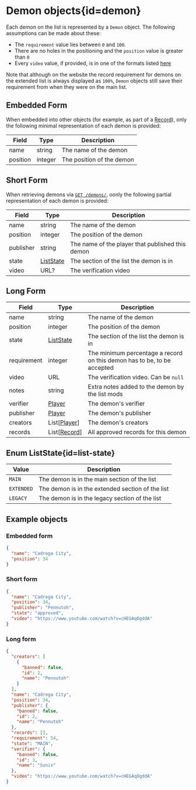 <div class='panel fade js-scroll-anim' data-anim='fade'>

# Demon objects{id=demon}

Each demon on the list is represented by a `Demon` object. The following assumptions can be made about these:

- The `requirement` value lies between `0` and `100`.
- There are no holes in the positioning and the `position` value is greater than `0`
- Every `video` value, if provided, is in one of the formats listed [here](/documentation/#video)

Note that although on the website the record requirement for demons on the extended list is always displayed as `100%`,
`Demon` objects still save their requirement from when they were on the main list.

## Embedded Form

When embedded into other objects (for example, as part of a [Record](/documentation/objects/#record)), only the following minimal representation of each demon is provided:

| Field    | Type    | Description               |
| -------- | ------- | ------------------------- |
| name     | string  | The name of the demon     |
| position | integer | The position of the demon |

## Short Form

When retrieving demons via [`GET /demons/`](/documentation/demons/#get-demons), oonly the following partial representation of each demon is provided:

| Field     | Type                     | Description                                      |
| --------- | ------------------------ | ------------------------------------------------ |
| name      | string                   | The name of the demon                            |
| position  | integer                  | The position of the demon                        |
| publisher | string                   | The name of the player that published this demon |
| state     | [ListState](#list-state) | The section of the list the demon is in          |
| video     | URL?                     | The verification video                           |

## Long Form

| Field       | Type                     | Description                                                             |
| ----------- | ------------------------ | ----------------------------------------------------------------------- |
| name        | string                   | The name of the demon                                                   |
| position    | integer                  | The position of the demon                                               |
| state       | [ListState](#list-state) | The section of the list the demon is in                                 |
| requirement | integer                  | The minimum percentage a record on this demon has to be, to be accepted |
| video       | URL                      | The verification video. Can be `null`                                   |
| notes       | string                   | Extra notes added to the demon by the list mods                         |
| verifier    | [Player](#player)        | The demon's verifier                                                    |
| publisher   | [Player](#player)        | The demon's publisher                                                   |
| creators    | List[[Player](#player)]  | The demon's creators                                                    |
| records     | List[[Record](#record)]  | All approved records for this demon                                     |

## Enum ListState{id=list-state}

| Value      | Description                                      |
| ---------- | ------------------------------------------------ |
| `MAIN`     | The demon is in the main section of the list     |
| `EXTENDED` | The demon is in the extended section of the list |
| `LEGACY`   | The demon is in the legacy section of the list   |

## Example objects

### Embedded form

```json
{
  "name": "Cadrega City",
  "position": 34
}
```

### Short form

```json
{
  "name": "Cadrega City",
  "position": 34,
  "publisher": "Pennutoh",
  "state": "approved",
  "video": "https://www.youtube.com/watch?v=cHEGAqOgddA"
}
```

### Long form

```json
{
  "creators": [
    {
      "banned": false,
      "id": 2,
      "name": "Pennutoh"
    }
  ],
  "name": "Cadrega City",
  "position": 34,
  "publisher": {
    "banned": false,
    "id": 2,
    "name": "Pennutoh"
  },
  "records": [],
  "requirement": 54,
  "state": "MAIN",
  "verifier": {
    "banned": false,
    "id": 3,
    "name": "Sunix"
  },
  "video": "https://www.youtube.com/watch?v=cHEGAqOgddA"
}
```

</div>

